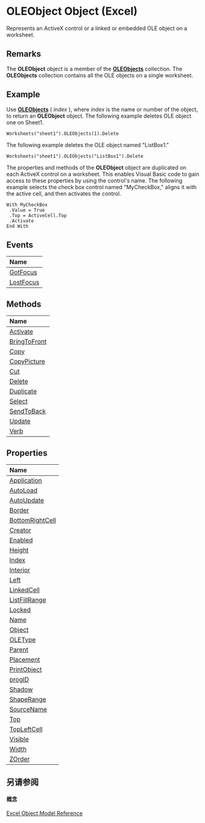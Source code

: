 
# OLEObject Object (Excel)

Represents an ActiveX control or a linked or embedded OLE object on a worksheet.


## Remarks

 The **OLEObject** object is a member of the **[OLEObjects](e3fcf4bd-7c96-ecb3-dc04-551f7f7348f9.md)** collection. The **OLEObjects** collection contains all the OLE objects on a single worksheet.


## Example

Use  **[OLEObjects](3f178081-2a42-a751-ae79-8ca149d8ec45.md)** ( _index_ ), where _index_ is the name or number of the object, to return an **OLEObject** object. The following example deletes OLE object one on Sheet1.


```
Worksheets("sheet1").OLEObjects(1).Delete
```

The following example deletes the OLE object named "ListBox1."




```
Worksheets("sheet1").OLEObjects("ListBox1").Delete
```

The properties and methods of the  **OLEObject** object are duplicated on each ActiveX control on a worksheet. This enables Visual Basic code to gain access to these properties by using the control's name. The following example selects the check box control named "MyCheckBox," aligns it with the active cell, and then activates the control.




```
With MyCheckBox 
 .Value = True 
 .Top = ActiveCell.Top 
 .Activate 
End With
```


## Events



|**Name**|
|:-----|
|[GotFocus](2bd9a3d8-9305-2354-5ddd-262f4720b444.md)|
|[LostFocus](9d8004be-97f5-54d2-3826-210f7cf0569f.md)|

## Methods



|**Name**|
|:-----|
|[Activate](046c97b6-89a6-0455-088a-cc54dd176d35.md)|
|[BringToFront](c9a5994b-b8b9-91e6-1bfd-cab286b8efee.md)|
|[Copy](7bd68679-6cfd-4ee4-678a-0f6eecd64850.md)|
|[CopyPicture](2a4d8e14-5dfe-74f1-6ffe-7501c46e90ca.md)|
|[Cut](135fe274-5c00-4ab2-1c3d-5c484dbe92aa.md)|
|[Delete](fef1973c-af98-0f3b-454b-023c181ee11d.md)|
|[Duplicate](0ade834d-8c59-7b58-9412-d9bdb7c86fe1.md)|
|[Select](4aa0b78a-fdd5-3951-7d63-17dd2427a125.md)|
|[SendToBack](c500dfd8-9176-49ae-23a2-24f64ef897b3.md)|
|[Update](7784b688-fef2-14b3-761a-df412dfa0282.md)|
|[Verb](c5714863-641c-1bfd-5688-9267494fb12d.md)|

## Properties



|**Name**|
|:-----|
|[Application](fe0c0640-9e9b-ba8e-6689-12b0bdaa27ba.md)|
|[AutoLoad](cf57d137-8b26-5f19-29a0-13e350cfd32a.md)|
|[AutoUpdate](3834c552-a282-ab75-781e-42c055346b7d.md)|
|[Border](a58c5519-461d-6974-02a8-5b8a30b9d561.md)|
|[BottomRightCell](daa803f5-76d7-270e-9116-9b5da9f497c4.md)|
|[Creator](6bbbaad2-30f5-c443-c6ab-b6c375a7810f.md)|
|[Enabled](90dc73f6-7b58-c1dd-bc18-081530308543.md)|
|[Height](47515d85-fed8-6095-ff2e-e7f5fe88b161.md)|
|[Index](f16982ee-7ca3-372e-b77f-273e0328ec4d.md)|
|[Interior](bd64730a-bedb-7df1-4de8-23fafc49c535.md)|
|[Left](6fd5130f-7a29-e047-77bf-8578501052e0.md)|
|[LinkedCell](6f45dffd-5d16-de5a-ec7c-7fd45f1116f0.md)|
|[ListFillRange](d8a44f9f-49bb-237b-66c8-9f6c06fe82ac.md)|
|[Locked](b4c18627-362f-57d6-6cb6-daeb4aebf307.md)|
|[Name](856bccb3-5677-af49-fe39-89b31203eadc.md)|
|[Object](f49881b7-a793-8431-e50d-d56282004699.md)|
|[OLEType](ec26dc86-5a31-ca8b-97c7-fe513fb283b1.md)|
|[Parent](d9778b20-a0ff-0977-3638-4920b905dc95.md)|
|[Placement](03cc3dc9-7e91-3410-be95-29e62b09331d.md)|
|[PrintObject](23cfc576-c4f1-5b60-1daa-4fc0a5e12d7e.md)|
|[progID](cbec1e95-6bdd-ce55-f426-28dcf4191897.md)|
|[Shadow](02974bd4-cb9d-99fb-8f41-d80168dcdc94.md)|
|[ShapeRange](6f7b106e-8d9d-9910-c95a-06cab37dd541.md)|
|[SourceName](daf6d076-8507-dbc9-502c-263f52949627.md)|
|[Top](82012e32-39c9-65db-9e7a-1cdf40164b44.md)|
|[TopLeftCell](a040afe1-71a9-7d3f-fc48-74f49c75df76.md)|
|[Visible](0bf26f02-3ca4-281c-7bf7-4a85bc77eb19.md)|
|[Width](d025e7f6-0364-3314-7717-83126613a2fb.md)|
|[ZOrder](dd7c2c81-6582-5de9-d254-66061d4345ef.md)|

## 另请参阅


#### 概念


[Excel Object Model Reference](11ea8598-8a20-92d5-f98b-0da04263bf2c.md)